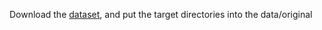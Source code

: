 Download the [dataset](https://archive.ics.uci.edu/dataset/338/folio), and put the target directories into the data/original
